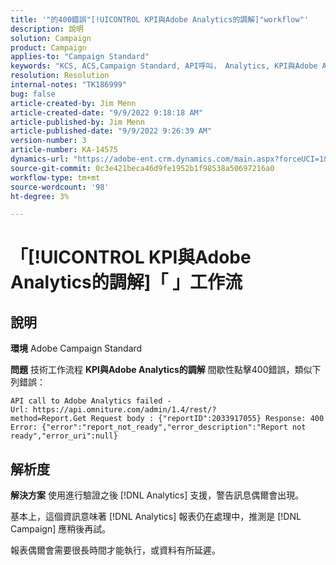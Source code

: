 ```yaml
---
title: '"的400錯誤"[!UICONTROL KPI與Adobe Analytics的調解]"workflow"'
description: 說明
solution: Campaign
product: Campaign
applies-to: "Campaign Standard"
keywords: "KCS, ACS,Campaign Standard, API呼叫， Analytics, KPI與Adobe Analytics的調解， 400錯誤"
resolution: Resolution
internal-notes: "TK186999"
bug: false
article-created-by: Jim Menn
article-created-date: "9/9/2022 9:18:18 AM"
article-published-by: Jim Menn
article-published-date: "9/9/2022 9:26:39 AM"
version-number: 3
article-number: KA-14575
dynamics-url: "https://adobe-ent.crm.dynamics.com/main.aspx?forceUCI=1&pagetype=entityrecord&etn=knowledgearticle&id=90e43d53-2030-ed11-9db1-0022480866ad"
source-git-commit: 0c3e421beca46d9fe1952b1f98538a50697216a0
workflow-type: tm+mt
source-wordcount: '98'
ht-degree: 3%

---
```


# 「[!UICONTROL KPI與Adobe Analytics的調解]「 」工作流

## 說明


<b>環境</b>
Adobe Campaign Standard

<b>問題</b>
技術工作流程 <b>KPI與Adobe Analytics的調解</b> 間歇性點擊400錯誤，類似下列錯誤：

```
API call to Adobe Analytics failed - Url: https://api.omniture.com/admin/1.4/rest/?method=Report.Get Request body : {"reportID":2033917055} Response: 400 Error: {"error":"report_not_ready","error_description":"Report not ready","error_uri":null}
```

## 解析度


<b>解決方案</b>
使用進行驗證之後 [!DNL Analytics] 支援，警告訊息偶爾會出現。

基本上，這個資訊意味著 [!DNL Analytics] 報表仍在處理中，推測是 [!DNL Campaign] 應稍後再試。

報表偶爾會需要很長時間才能執行，或資料有所延遲。
